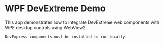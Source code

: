 # WPF DevExtreme Demo

This app demonstrates how to integrate DevExtreme web components with WPF desktop controls using WebView2.

`DevExpress components must be installed to run locally.`
